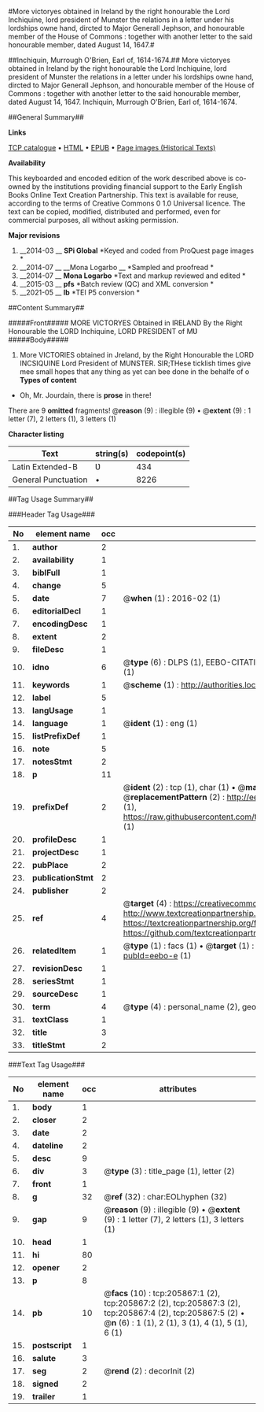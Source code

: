#More victoryes obtained in Ireland by the right honourable the Lord Inchiquine, lord president of Munster the relations in a letter under his lordships owne hand, dircted to Major Generall Jephson, and honourable member of the House of Commons : together with another letter to the said honourable member, dated August 14, 1647.#

##Inchiquin, Murrough O'Brien, Earl of, 1614-1674.##
More victoryes obtained in Ireland by the right honourable the Lord Inchiquine, lord president of Munster the relations in a letter under his lordships owne hand, dircted to Major Generall Jephson, and honourable member of the House of Commons : together with another letter to the said honourable member, dated August 14, 1647.
Inchiquin, Murrough O'Brien, Earl of, 1614-1674.

##General Summary##

**Links**

[TCP catalogue](http://www.ota.ox.ac.uk/tcp/)  • 
[HTML](http://tei.it.ox.ac.uk/tcp/Texts-HTML/free/B24/B24609.html)  • 
[EPUB](http://tei.it.ox.ac.uk/tcp/Texts-EPUB/free/B24/B24609.epub) • 
[Page images (Historical Texts)](https://historicaltexts.jisc.ac.uk/eebo-31355479e)

**Availability**

This keyboarded and encoded edition of the work described above is co-owned by the
    institutions providing financial support to the Early English Books Online Text Creation
    Partnership. This text is available for reuse, according to the terms of  Creative Commons 0 1.0 Universal
    licence. The text can be copied, modified, distributed and performed, even for commercial
    purposes, all without asking permission.

**Major revisions**

1. __2014-03 __ __SPi Global__ *Keyed and coded from ProQuest page images *
1. __2014-07 __ __Mona Logarbo __ *Sampled and proofread *
1. __2014-07 __ __Mona Logarbo__ *Text and markup reviewed and edited *
1. __2015-03 __ __pfs__ *Batch review (QC) and XML conversion *
1. __2021-05 __ __lb__ *TEI P5 conversion *

##Content Summary##

#####Front#####
MORE VICTORYES Obtained in IRELAND By the Right Honourable the LORD Inchiquine, LORD PRESIDENT of MƲ
#####Body#####

1. More VICTORIES obtained in Jreland, by the Right Honourable the LORD INCSIQUINE Lord President of MUNSTER.
SIR;THese ticklish times give mee small hopes that any thing as yet can bee done in the behalfe of o
**Types of content**

  * Oh, Mr. Jourdain, there is **prose** in there!

There are 9 **omitted** fragments! 
 @__reason__ (9) : illegible (9)  •  @__extent__ (9) : 1 letter (7), 2 letters (1), 3 letters (1)

**Character listing**


|Text|string(s)|codepoint(s)|
|---|---|---|
|Latin Extended-B|Ʋ|434|
|General Punctuation|•|8226|

##Tag Usage Summary##

###Header Tag Usage###

|No|element name|occ|attributes|
|---|---|---|---|
|1.|__author__|2||
|2.|__availability__|1||
|3.|__biblFull__|1||
|4.|__change__|5||
|5.|__date__|7| @__when__ (1) : 2016-02 (1)|
|6.|__editorialDecl__|1||
|7.|__encodingDesc__|1||
|8.|__extent__|2||
|9.|__fileDesc__|1||
|10.|__idno__|6| @__type__ (6) : DLPS (1), EEBO-CITATION (1), VID (1), EEBO-PROQUEST (1), STC (1), OCLC (1)|
|11.|__keywords__|1| @__scheme__ (1) : http://authorities.loc.gov/ (1)|
|12.|__label__|5||
|13.|__langUsage__|1||
|14.|__language__|1| @__ident__ (1) : eng (1)|
|15.|__listPrefixDef__|1||
|16.|__note__|5||
|17.|__notesStmt__|2||
|18.|__p__|11||
|19.|__prefixDef__|2| @__ident__ (2) : tcp (1), char (1)  •  @__matchPattern__ (2) : ([0-9\-]+):([0-9IVX]+) (1), (.+) (1)  •  @__replacementPattern__ (2) : http://eebo.chadwyck.com/downloadtiff?vid=$1&page=$2 (1), https://raw.githubusercontent.com/textcreationpartnership/Texts/master/tcpchars.xml#$1 (1)|
|20.|__profileDesc__|1||
|21.|__projectDesc__|1||
|22.|__pubPlace__|2||
|23.|__publicationStmt__|2||
|24.|__publisher__|2||
|25.|__ref__|4| @__target__ (4) : https://creativecommons.org/publicdomain/zero/1.0/ (1), http://www.textcreationpartnership.org/docs/. (1), https://textcreationpartnership.org/faq/#faq05 (1), https://github.com/textcreationpartnership (1)|
|26.|__relatedItem__|1| @__type__ (1) : facs (1)  •  @__target__ (1) : https://data.historicaltexts.jisc.ac.uk/view?pubId=eebo-e (1)|
|27.|__revisionDesc__|1||
|28.|__seriesStmt__|1||
|29.|__sourceDesc__|1||
|30.|__term__|4| @__type__ (4) : personal_name (2), geographic_name (2)|
|31.|__textClass__|1||
|32.|__title__|3||
|33.|__titleStmt__|2||


###Text Tag Usage###

|No|element name|occ|attributes|
|---|---|---|---|
|1.|__body__|1||
|2.|__closer__|2||
|3.|__date__|2||
|4.|__dateline__|2||
|5.|__desc__|9||
|6.|__div__|3| @__type__ (3) : title_page (1), letter (2)|
|7.|__front__|1||
|8.|__g__|32| @__ref__ (32) : char:EOLhyphen (32)|
|9.|__gap__|9| @__reason__ (9) : illegible (9)  •  @__extent__ (9) : 1 letter (7), 2 letters (1), 3 letters (1)|
|10.|__head__|1||
|11.|__hi__|80||
|12.|__opener__|2||
|13.|__p__|8||
|14.|__pb__|10| @__facs__ (10) : tcp:205867:1 (2), tcp:205867:2 (2), tcp:205867:3 (2), tcp:205867:4 (2), tcp:205867:5 (2)  •  @__n__ (6) : 1 (1), 2 (1), 3 (1), 4 (1), 5 (1), 6 (1)|
|15.|__postscript__|1||
|16.|__salute__|3||
|17.|__seg__|2| @__rend__ (2) : decorInit (2)|
|18.|__signed__|2||
|19.|__trailer__|1||
